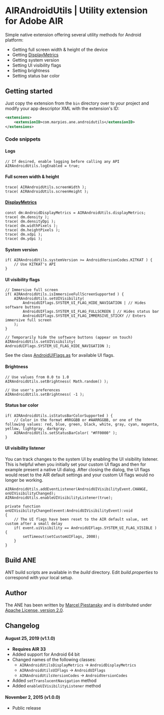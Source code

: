 # AIRAndroidUtils | Utility extension for Adobe AIR

Simple native extension offering several utility methods for Android platform:
* Getting full screen width & height of the device
* Getting [DisplayMetrics](https://developer.android.com/reference/android/util/DisplayMetrics.html)
* Getting system version
* Setting UI visibility flags
* Setting brightness
* Setting status bar color

## Getting started

Just copy the extension from the `bin` directory over to your project and modify your app descriptor XML with the extension's ID:
```xml
<extensions>
    <extensionID>com.marpies.ane.androidutils</extensionID>
</extensions>
```

### Code snippets

#### Logs
```
// If desired, enable logging before calling any API
AIRAndroidUtils.logEnabled = true;
```

#### Full screen width & height
```
trace( AIRAndroidUtils.screenWidth );
trace( AIRAndroidUtils.screenHeight );
```

#### [DisplayMetrics](https://developer.android.com/reference/android/util/DisplayMetrics.html)
```
const dm:AndroidDisplayMetrics = AIRAndroidUtils.displayMetrics;
trace( dm.density );
trace( dm.densityDpi );
trace( dm.widthPixels );
trace( dm.heightPixels );
trace( dm.xdpi );
trace( dm.ydpi );
```

#### System version
```
if( AIRAndroidUtils.systemVersion >= AndroidVersionCodes.KITKAT ) {
    // Use KITKAT's API
}
```

#### UI visibility flags
```
// Immersive full screen
if( AIRAndroidUtils.isImmersiveFullScreenSupported ) {
    AIRAndroidUtils.setUIVisibility(
        AndroidUIFlags.SYSTEM_UI_FLAG_HIDE_NAVIGATION | // Hides software buttons
        AndroidUIFlags.SYSTEM_UI_FLAG_FULLSCREEN | // Hides status bar
        AndroidUIFlags.SYSTEM_UI_FLAG_IMMERSIVE_STICKY // Enters immersive full screen
    );
}

// Temporarily hide the software buttons (appear on touch)
AIRAndroidUtils.setUIVisibility( AndroidUIFlags.SYSTEM_UI_FLAG_HIDE_NAVIGATION );
```
See the class [AndroidUIFlags.as](actionscript/src/com/marpies/ane/androidutils/data/AndroidUIFlags.as) for available UI flags.

#### Brightness
```
// Use values from 0.0 to 1.0
AIRAndroidUtils.setBrightness( Math.random() );

// Use user's preferences
AIRAndroidUtils.setBrightness( -1 );
```

#### Status bar color
```
if( AIRAndroidUtils.isStatusBarColorSupported ) {
    // Color in the format #RRGGBB or #AARRGGBB, or one of the following values: red, blue, green, black, white, gray, cyan, magenta, yellow, lightgray, darkgray.
    AIRAndroidUtils.setStatusBarColor( "#FF0000" );
}
```

#### UI visibility listener

You can track changes to the system UI by enabling the UI visibility listener. This is helpful when you initially set your custom UI flags and then for example present a native UI dialog. After closing the dialog, the UI flags would reset to the AIR default settings and your custom UI flags would no longer be working.

```as3
AIRAndroidUtils.addEventListener(AndroidUIVisibilityEvent.CHANGE, onUIVisibilityChanged);
AIRAndroidUtils.enableUIVisibilityListener(true);

private function onUIVisibilityChanged(event:AndroidUIVisibilityEvent):void
{
    // The UI flags have been reset to the AIR default value, set custom after a small delay
    if( event.uiVisibility == AndroidUIFlags.SYSTEM_UI_FLAG_VISIBLE ) {
        setTimeout(setCustomUIFlags, 2000);
    }
}
```

## Build ANE
ANT build scripts are available in the *build* directory. Edit *build.properties* to correspond with your local setup.

## Author
The ANE has been written by [Marcel Piestansky](https://twitter.com/marpies) and is distributed under [Apache License, version 2.0](http://www.apache.org/licenses/LICENSE-2.0.html).

## Changelog

#### August 25, 2019 (v1.1.0)

* **Requires AIR 33**
* Added support for Android 64 bit
* Changed names of the following classes:
  * `AIRAndroidUtilsDisplayMetrics` &#8594; `AndroidDisplayMetrics`
  * `AIRAndroidUtilsUIFlags` &#8594; `AndroidUIFlags`
  * `AIRAndroidUtilsVersionCodes` &#8594; `AndroidVersionCodes`
* Added `setTranslucentNavigation` method
* Added `enableUIVisibilityListener` method 

#### November 2, 2015 (v1.0.0)

* Public release

